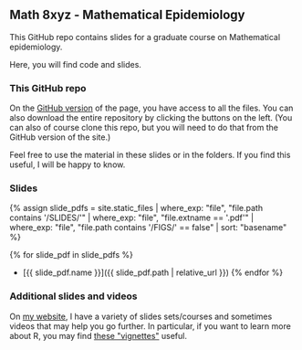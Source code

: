 ## Math 8xyz - Mathematical Epidemiology

This GitHub repo contains slides for a graduate course on Mathematical epidemiology.

Here, you will find code and slides.

### This GitHub repo

On the [GitHub version](https://github.com/julien-arino/math-8xyz-math-epi/) of the page, you have access to all the files. You can also download the entire repository by clicking the buttons on the left. (You can also of course clone this repo, but you will need to do that from the GitHub version of the site.)

Feel free to use the material in these slides or in the folders. If you find this useful, I will be happy to know.

### Slides


{% assign slide_pdfs = site.static_files | where_exp: "file", "file.path contains '/SLIDES/'" | where_exp: "file", "file.extname == '.pdf'" | where_exp: "file", "file.path contains '/FIGS/' == false" | sort: "basename" %}

{% for slide_pdf in slide_pdfs %}
- [{{ slide_pdf.name }}]({{ slide_pdf.path | relative_url }})
{% endfor %}

### Additional slides and videos

On [my website](https://julien-arino.github.io/teaching/), I have a variety of slides sets/courses and sometimes videos that may help you go further. In particular, if you want to learn more about R, you may find [these "vignettes"](https://julien-arino.github.io/R-for-modellers/) useful.